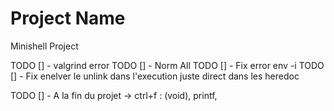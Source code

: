 # Project Name
Minishell Project

TODO [] - valgrind error 
TODO [] - Norm All
TODO [] - Fix error env -i
TODO [] - Fix enelver le unlink dans l'execution juste direct dans les heredoc

TODO [] -  A la fin du projet -> ctrl+f : (void), printf, 
